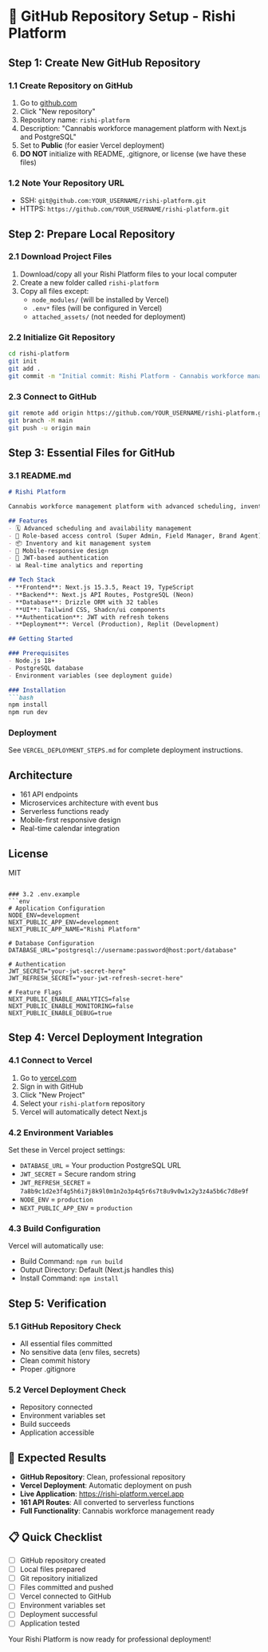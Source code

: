 # 🚀 GitHub Repository Setup - Rishi Platform

## Step 1: Create New GitHub Repository

### 1.1 Create Repository on GitHub
1. Go to [github.com](https://github.com)
2. Click "New repository"
3. Repository name: `rishi-platform`
4. Description: "Cannabis workforce management platform with Next.js and PostgreSQL"
5. Set to **Public** (for easier Vercel deployment)
6. **DO NOT** initialize with README, .gitignore, or license (we have these files)

### 1.2 Note Your Repository URL
- SSH: `git@github.com:YOUR_USERNAME/rishi-platform.git`
- HTTPS: `https://github.com/YOUR_USERNAME/rishi-platform.git`

## Step 2: Prepare Local Repository

### 2.1 Download Project Files
1. Download/copy all your Rishi Platform files to your local computer
2. Create a new folder called `rishi-platform`
3. Copy all files except:
   - `node_modules/` (will be installed by Vercel)
   - `.env*` files (will be configured in Vercel)
   - `attached_assets/` (not needed for deployment)

### 2.2 Initialize Git Repository
```bash
cd rishi-platform
git init
git add .
git commit -m "Initial commit: Rishi Platform - Cannabis workforce management system"
```

### 2.3 Connect to GitHub
```bash
git remote add origin https://github.com/YOUR_USERNAME/rishi-platform.git
git branch -M main
git push -u origin main
```

## Step 3: Essential Files for GitHub

### 3.1 README.md
```markdown
# Rishi Platform

Cannabis workforce management platform with advanced scheduling, inventory management, and role-based access control.

## Features
- 🗓️ Advanced scheduling and availability management
- 👥 Role-based access control (Super Admin, Field Manager, Brand Agent)
- 📦 Inventory and kit management system
- 📱 Mobile-responsive design
- 🔐 JWT-based authentication
- 📊 Real-time analytics and reporting

## Tech Stack
- **Frontend**: Next.js 15.3.5, React 19, TypeScript
- **Backend**: Next.js API Routes, PostgreSQL (Neon)
- **Database**: Drizzle ORM with 32 tables
- **UI**: Tailwind CSS, Shadcn/ui components
- **Authentication**: JWT with refresh tokens
- **Deployment**: Vercel (Production), Replit (Development)

## Getting Started

### Prerequisites
- Node.js 18+
- PostgreSQL database
- Environment variables (see deployment guide)

### Installation
```bash
npm install
npm run dev
```

### Deployment
See `VERCEL_DEPLOYMENT_STEPS.md` for complete deployment instructions.

## Architecture
- 161 API endpoints
- Microservices architecture with event bus
- Serverless functions ready
- Mobile-first responsive design
- Real-time calendar integration

## License
MIT
```

### 3.2 .env.example
```env
# Application Configuration
NODE_ENV=development
NEXT_PUBLIC_APP_ENV=development
NEXT_PUBLIC_APP_NAME="Rishi Platform"

# Database Configuration
DATABASE_URL="postgresql://username:password@host:port/database"

# Authentication
JWT_SECRET="your-jwt-secret-here"
JWT_REFRESH_SECRET="your-jwt-refresh-secret-here"

# Feature Flags
NEXT_PUBLIC_ENABLE_ANALYTICS=false
NEXT_PUBLIC_ENABLE_MONITORING=false
NEXT_PUBLIC_ENABLE_DEBUG=true
```

## Step 4: Vercel Deployment Integration

### 4.1 Connect to Vercel
1. Go to [vercel.com](https://vercel.com)
2. Sign in with GitHub
3. Click "New Project"
4. Select your `rishi-platform` repository
5. Vercel will automatically detect Next.js

### 4.2 Environment Variables
Set these in Vercel project settings:
- `DATABASE_URL` = Your production PostgreSQL URL
- `JWT_SECRET` = Secure random string
- `JWT_REFRESH_SECRET` = `7a8b9c1d2e3f4g5h6i7j8k9l0m1n2o3p4q5r6s7t8u9v0w1x2y3z4a5b6c7d8e9f`
- `NODE_ENV` = `production`
- `NEXT_PUBLIC_APP_ENV` = `production`

### 4.3 Build Configuration
Vercel will automatically use:
- Build Command: `npm run build`
- Output Directory: Default (Next.js handles this)
- Install Command: `npm install`

## Step 5: Verification

### 5.1 GitHub Repository Check
- All essential files committed
- No sensitive data (env files, secrets)
- Clean commit history
- Proper .gitignore

### 5.2 Vercel Deployment Check
- Repository connected
- Environment variables set
- Build succeeds
- Application accessible

## 🎯 Expected Results

- **GitHub Repository**: Clean, professional repository
- **Vercel Deployment**: Automatic deployment on push
- **Live Application**: https://rishi-platform.vercel.app
- **161 API Routes**: All converted to serverless functions
- **Full Functionality**: Cannabis workforce management ready

## 📋 Quick Checklist

- [ ] GitHub repository created
- [ ] Local files prepared
- [ ] Git repository initialized
- [ ] Files committed and pushed
- [ ] Vercel connected to GitHub
- [ ] Environment variables set
- [ ] Deployment successful
- [ ] Application tested

Your Rishi Platform is now ready for professional deployment!